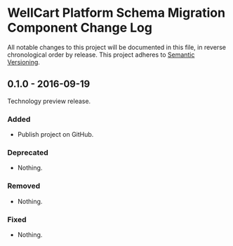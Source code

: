 WellCart Platform Schema Migration Component Change Log
=======================================================

All notable changes to this project will be documented in this file, in reverse chronological order by release.
This project adheres to [Semantic Versioning](http://semver.org/).

## 0.1.0 - 2016-09-19

Technology preview release.

### Added

- Publish project on GitHub.

### Deprecated

- Nothing.

### Removed

- Nothing.

### Fixed

- Nothing.
